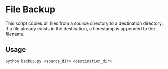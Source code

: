 # File Backup

This script copies all files from a source directory to a destination directory. If a file already exists in the destination, a timestamp is appended to the filename.

## Usage

```
python backup.py <source_dir> <destination_dir>
```
